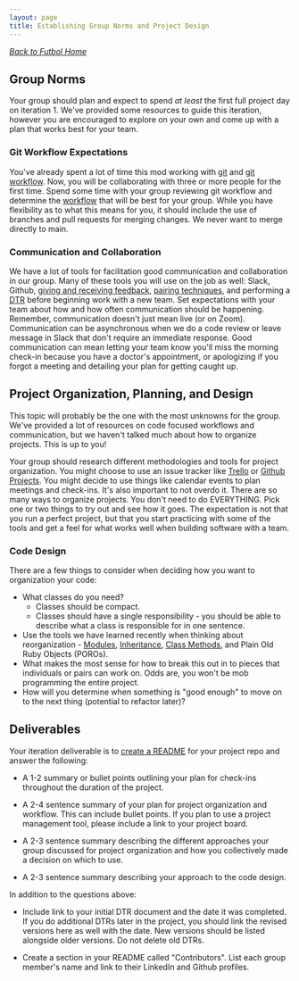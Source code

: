 ```yaml
---
layout: page
title: Establishing Group Norms and Project Design
---
```


_[Back to Futbol Home](../index)_

## Group Norms
Your group should plan and expect to spend _at least_ the first full project day on iteration 1. We've provided some resources to guide this iteration, however you are encouraged to explore on your own and come up with a plan that works best for your team.

### Git Workflow Expectations
You've already spent a lot of time this mod working with [git](https://backend.turing.edu/module1/lessons/git_and_github) and [git workflow](https://frontend.turing.edu/lessons/module-1/git-collaboration.html). Now, you will be collaborating with three or more people for the first time. Spend some time with your group reviewing git workflow and determine the [workflow](https://backend.turing.edu/module1/lessons/git_for_pairs) that will be best for your group. While you have flexibility as to what this means for you, it should include the use of branches and pull requests for merging changes. We never want to merge directly to main.


### Communication and Collaboration
We have a lot of tools for facilitation good communication and collaboration in our group. Many of these tools you will use on the job as well: Slack, Github, [giving and receiving feedback](https://docs.google.com/presentation/d/1nphMrfO_8TYzZ5hbP4w5Fp0zQzKDf4JFwMB4om9pt4M/edit?usp=sharing), [pairing techniques](https://docs.google.com/presentation/d/16kBalLWirvCLzoZriOaldxUgLlDqrFahbD9RJS0AlX8/edit?usp=sharing), and performing a [DTR](https://docs.google.com/document/d/1HFWSZExSWgGJdqLkEH4DXs-z1gZxMNkv4n1NO9U1eJU/copy) before beginning work with a new team. Set expectations with your team about how and how often communication should be happening. Remember, communication doesn't just mean live (or on Zoom). Communication can be asynchronous when we do a code review or leave message in Slack that don't require an immediate response. Good communication can mean letting your team know you'll miss the morning check-in because you have a doctor's appointment, or apologizing if you forgot a meeting and detailing your plan for getting caught up.

## Project Organization, Planning, and Design

This topic will probably be the one with the most unknowns for the group. We've provided a lot of resources on code focused workflows and communication, but we haven't talked much about how to organize projects. This is up to you!

Your group should research different methodologies and tools for project organization. You might choose to use an issue tracker like [Trello](https://trello.com/en) or [Github Projects](https://docs.github.com/en/issues/planning-and-tracking-with-projects). You might decide to use things like calendar events to plan meetings and check-ins. It's also important to not overdo it. There are so many ways to organize projects. You don't need to do EVERYTHING. Pick one or two things to try out and see how it goes. The expectation is not that you run a perfect project, but that you start practicing with some of the tools and get a feel for what works well when building software with a team.

### Code Design

There are a few things to consider when deciding how you want to organization your code:

* What classes do you need?
  * Classes should be compact.
  * Classes should have a single responsibility - you should be able to describe what a class is responsible for in one sentence.
* Use the tools we have learned recently when thinking about reorganization - [Modules](https://backend.turing.edu/module1/lessons/modules), [Inheritance](https://backend.turing.edu/module1/lessons/inheritance), [Class Methods](https://backend.turing.edu/module1/lessons/class_methods), and Plain Old Ruby Objects (POROs).
* What makes the most sense for how to break this out in to pieces that individuals or pairs can work on. Odds are, you won't be mob programming the entire project.
* How will you determine when something is "good enough" to move on to the next thing (potential to refactor later)?

## Deliverables
Your iteration deliverable is to [create a README](https://backend.turing.edu/module1/lessons/writing_a_readme) for your project repo and answer the following:


* A 1-2 summary or bullet points outlining your plan for check-ins throughout the duration of the project.

* A 2-4 sentence summary of your plan for project organization and workflow. This can include bullet points. If you plan to use a project management tool, please include a link to your project board.

* A 2-3 sentence summary describing the different approaches your group discussed for project organization and how you collectively made a decision on which to use.

* A 2-3 sentence summary describing your approach to the code design.

In addition to the questions above:

* Include link to your initial DTR document and the date it was completed. If you do additional DTRs later in the project, you should link the revised versions here as well with the date. New versions should be listed alongside older versions. Do not delete old DTRs.

* Create a section in your README called "Contributors". List each group member's name and link to their LinkedIn and Github profiles.
